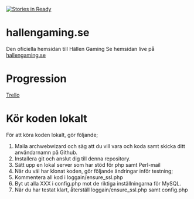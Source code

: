 [![Stories in Ready](https://badge.waffle.io/hallengaming/hemsida.png?label=ready&title=Ready)](https://waffle.io/hallengaming/hemsida)
# hallengaming.se
Den oficiella hemsidan till Hällen Gaming
Se hemsidan live på [hallengaming.se](https://hallengaming.se)

# Progression
[Trello](https://trello.com/b/rWArqpL7)

# Kör koden lokalt
För att köra koden lokalt, gör följande;
1. Maila archwebwizard och säg att du vill vara och koda samt skicka ditt användarnamn på Github.
2. Installera git och anslut dig till denna repository.
3. Sätt upp en lokal server som har stöd för php samt Perl-mail
4. När du väl har klonat koden, gör följande ändringar inför testning;
5. Kommentera all kod i loggain/ensure_ssl.php
6. Byt ut alla XXX i config.php mot de riktiga inställningarna för MySQL.
7. När du har testat klart, återställ loggain/ensure_ssl.php samt config.php
